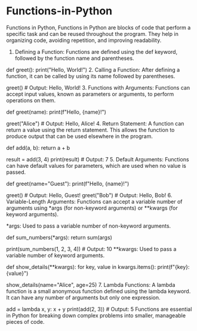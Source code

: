 # Functions-in-Python
Functions in Python, Functions in Python are blocks of code that perform a specific task and can be reused throughout the program. They help in organizing code, avoiding repetition, and improving readability.
1. Defining a Function:
Functions are defined using the def keyword, followed by the function name and parentheses.



def greet():
    print("Hello, World!")
2. Calling a Function:
After defining a function, it can be called by using its name followed by parentheses.



greet()  # Output: Hello, World!
3. Functions with Arguments:
Functions can accept input values, known as parameters or arguments, to perform operations on them.



def greet(name):
    print(f"Hello, {name}!")

greet("Alice")  # Output: Hello, Alice!
4. Return Statement:
A function can return a value using the return statement. This allows the function to produce output that can be used elsewhere in the program.



def add(a, b):
    return a + b

result = add(3, 4)
print(result)  # Output: 7
5. Default Arguments:
Functions can have default values for parameters, which are used when no value is passed.



def greet(name="Guest"):
    print(f"Hello, {name}!")

greet()      # Output: Hello, Guest!
greet("Bob") # Output: Hello, Bob!
6. Variable-Length Arguments:
Functions can accept a variable number of arguments using *args (for non-keyword arguments) or **kwargs (for keyword arguments).

*args: Used to pass a variable number of non-keyword arguments.



def sum_numbers(*args):
    return sum(args)

print(sum_numbers(1, 2, 3, 4))  # Output: 10
**kwargs: Used to pass a variable number of keyword arguments.



def show_details(**kwargs):
    for key, value in kwargs.items():
        print(f"{key}: {value}")

show_details(name="Alice", age=25)
7. Lambda Functions:
A lambda function is a small anonymous function defined using the lambda keyword. It can have any number of arguments but only one expression.



add = lambda x, y: x + y
print(add(2, 3))  # Output: 5
Functions are essential in Python for breaking down complex problems into smaller, manageable pieces of code.
